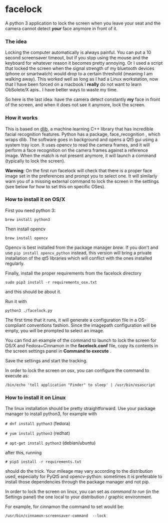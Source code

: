 # facelock
A python 3 application to lock the screen when you leave 
your seat and the camera cannot detect **_your_** face  anymore
in front of it.

### The idea
Locking the computer automatically is always painful. You can put a 
10 second screensaver timeout, but if you stop using the mouse and the
keyboard for whatever reason it becomes pretty annoying.
Or I used a script that locked the screen when the signal strength
of my bluetooth devices (phone or smartwatch) would drop to a certain
threshold (meaning I am walking away). This worked well as long as
I had a Linux workstation, now that I have been forced on a macbook 
I **really** do not want to learn ObSolete/X apis.. I have better 
ways to waste my time.

So here is the last idea: have the camera detect constantly **my** face
in front of the screen, and when it does not see it anymore, lock the
screen.

### How it works 
This is based on [dlib](http://dlib.net/), a machine learning C++ library
that has incredible facial recognition features. Python has a package,
face_recognition , which wraps dlib.
The software goes in background and opens a Qt5 gui using a system tray
icon. It uses opencv to read the camera frames, and it will perform a
face recognition on the camera frames against a reference image.
When the match is not present anymore, it will launch a command
(typically to lock the screen).

**Warning**:
On the first run facelock will check that there is a proper face image
set in the preferences and prompt you to select one.
It will similarly warn you of a missing external command to lock the screen
in the settings (see below for how to set this on specific OSes).

### How to install it on OS/X
First you need python 3: 

`brew install python3`

Then install opencv

`brew install opencv`

Opencv is best installed from the package manager _brew_. If you don't and
use `pip install opencv_python` instead, this version will bring a private
installation of the qt5 libraries which will conflict with the ones installed
regularly.

Finally, install the proper requirements from the facelock directory 

`sudo pip3 install -r requirements_osx.txt`

and this should be about it.

Run it with 

`python3 ./facelock.py`

The first time that it runs, it will generate a configuration file in a 
OS-compliant conventions fashion. Since the imagepath configuration will
be empty, you will be prompted to select an image.

You can find an example of the command to launch to lock the screen for
OS/X and Fedora+Cinnamon in the **facelock.conf** file, copy its contents
in the screen settings panel in **Command to execute** .

Save the settings and start the tracking. 

In order to lock the screen on osx, you can configure the command to execute
as:

`/bin/echo 'tell application "Finder" to sleep' | /usr/bin/osascript`


### How to install it on Linux
The linux installation should be pretty straightforward. Use your package
manager to install python3, for example with 

`# dnf install python3`
(fedora)

`# yum install python3`
(redhat)

`# apt-get install python3`
(debian/ubuntu)

after this, running

`# pip3 install -r requirements.txt`

should do the trick. Your mileage may vary according to the distribution 
used, especially for PyQt5 and opencv-python: sometimes it is preferable
to install those dependencies through the package manager and not pip.

In order to lock the screen on linux, you can set as _command to run_ 
(in the Settings panel) the one local to your distribution / graphic 
environment.

For example, for cinnamon the command to set would be:

`/usr/bin/cinnamon-screensaver-command  --lock`

